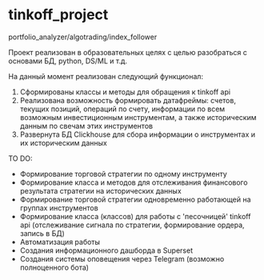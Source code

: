 # tinkoff_project
 portfolio_analyzer/algotrading/index_follower

Проект реализован в образовательных целях c целью разобраться с основами БД, python, DS/ML и т.д.

На данный момент реализован следующий функционал:
1) Сформированы классы и методы для обращения к tinkoff api
2) Реализована возможность формировать датафреймы: счетов, текущих позиций, операций по счету, информации по всем возможным инвестиционным инструментам, а также историческим данным по свечам этих инструментов
3) Развернута БД Clickhouse для сбора информации о инструментах и их историческим данных

TO DO:
- Формирование торговой стратегии по одному инструменту
- Формирование класса и методов для отслеживания финансового результата стратегии на исторических данных
- Формирование торговой стратегии одновременно работающей на группах инструментов
- Формирование класса (классов) для работы с 'песочницей' tinkoff api (отслеживание сигнала по стратегии, формирование ордера, запись в БД)
- Автоматизация работы
- Создания информационного дашборда в Superset
- Создания системы оповещения через Telegram (возможно полноценного бота)
    
